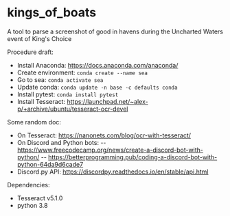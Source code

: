 # kings_of_boats
A tool to parse a screenshot of good in havens during the Uncharted Waters event of King's Choice


Procedure draft:
- Install Anaconda: https://docs.anaconda.com/anaconda/
- Create environment: `conda create --name sea`
- Go to sea: `conda activate sea`
- Update conda: `conda update -n base -c defaults conda`
- Install pytest: `conda install pytest`
- Install Tesseract: https://launchpad.net/~alex-p/+archive/ubuntu/tesseract-ocr-devel


Some random doc:
- On Tesseract: https://nanonets.com/blog/ocr-with-tesseract/
- On Discord and Python bots: 
-- https://www.freecodecamp.org/news/create-a-discord-bot-with-python/
-- https://betterprogramming.pub/coding-a-discord-bot-with-python-64da9d6cade7
- Discord.py API: https://discordpy.readthedocs.io/en/stable/api.html


Dependencies:
- Tesseract v5.1.0
- python 3.8


